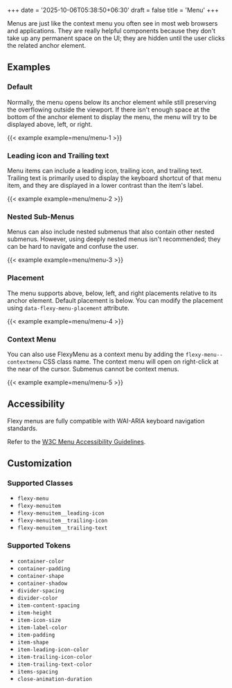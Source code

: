 +++
date = '2025-10-06T05:38:50+06:30'
draft = false
title = 'Menu'
+++

Menus are just like the context menu you often see in most web browsers and applications. They are really helpful components because they don't take up any permanent space on the UI; they are hidden until the user clicks the related anchor element.

## Examples

### Default

Normally, the menu opens below its anchor element while still preserving the overflowing outside the viewport. If there isn't enough space at the bottom of the anchor element to display the menu, the menu will try to be displayed above, left, or right.

{{< example example=menu/menu-1 >}}

### Leading icon and Trailing text

Menu items can include a leading icon, trailing icon, and trailing text. Trailing text is primarily used to display the keyboard shortcut of that menu item, and they are displayed in a lower contrast than the item's label.

{{< example example=menu/menu-2 >}}

### Nested Sub-Menus

Menus can also include nested submenus that also contain other nested submenus. However, using deeply nested menus isn't recommended; they can be hard to navigate and confuse the user.

{{< example example=menu/menu-3 >}}

### Placement

The menu supports above, below, left, and right placements relative to its anchor element. Default placement is below. You can modify the placement using `data-flexy-menu-placement` attribute.

{{< example example=menu/menu-4 >}}

### Context Menu

You can also use FlexyMenu as a context menu by adding the `flexy-menu--contextmenu` CSS class name. The context menu will open on right-click at the near of the cursor. Submenus cannot be context menus.

{{< example example=menu/menu-5 >}}

## Accessibility

Flexy menus are fully compatible with WAI-ARIA keyboard navigation standards.

Refer to the [W3C Menu Accessibility Guidelines](https://www.w3.org/WAI/ARIA/apg/patterns/menubar/#keyboardinteraction).

## Customization

### Supported Classes

- `flexy-menu`
- `flexy-menuitem`
- `flexy-menuitem__leading-icon`
- `flexy-menuitem__trailing-icon`
- `flexy-menuitem__trailing-text`

### Supported Tokens

- `container-color`
- `container-padding`
- `container-shape`
- `container-shadow`
- `divider-spacing`
- `divider-color`
- `item-content-spacing`
- `item-height`
- `item-icon-size`
- `item-label-color`
- `item-padding`
- `item-shape`
- `item-leading-icon-color`
- `item-trailing-icon-color`
- `item-trailing-text-color`
- `items-spacing`
- `close-animation-duration`
